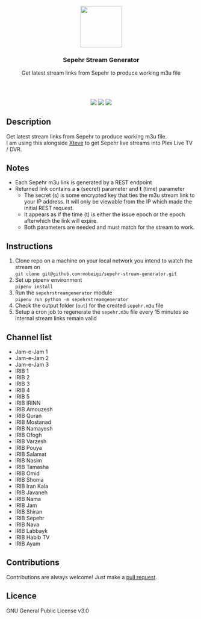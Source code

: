 <p align="center">
<img src="https://i.imgur.com/rDPxW5y.png" height="110px" width="auto"/>
<br/>
<h3 align="center">Sepehr Stream Generator</h3>
<p align="center">Get latest stream links from Sepehr to produce working m3u file</p>
<h2></h2>
</p>
<br />

<p align="center">
<a href="../../issues"><img src="https://img.shields.io/github/issues/mobeigi/sepehr-stream-generator.svg?style=flat-square" /></a>
<a href="../../pulls"><img src="https://img.shields.io/github/issues-pr/mobeigi/sepehr-stream-generator.svg?style=flat-square" /></a> 
<a href="LICENSE.md"><img src="https://img.shields.io/github/license/mobeigi/sepehr-stream-generator.svg?style=flat-square" /></a>
</p>

## Description
Get latest stream links from Sepehr to produce working m3u file.  
I am using this alongside [Xteve](https://github.com/xteve-project/xTeVe) to get Sepehr live streams into Plex Live TV / DVR.

## Notes
* Each Sepehr m3u link is generated by a REST endpoint
* Returned link contains a **s** (secret) parameter and **t** (time) parameter
  * The secret (s) is some encrypted key that ties the m3u stream link to your IP address. It will only be viewable from the IP which made the initial REST request.
  * It appears as if the time (t) is either the issue epoch or the epoch afterwhich the link will expire.
  * Both parameters are needed and must match for the stream to work.

## Instructions
1. Clone repo on a machine on your local network you intend to watch the stream on  
`git clone git@github.com:mobeigi/sepehr-stream-generator.git`
2. Set up pipenv environment  
`pipenv install`
3. Run the `sepehrstreamgenerator` module  
`pipenv run python -m sepehrstreamgenerator`
5. Check the output folder (`out`) for the created `sepehr.m3u` file
6. Setup a cron job to regenerate the `sepehr.m3u` file every 15 minutes so internal stream links remain valid

## Channel list
* Jam-e-Jam 1
* Jam-e-Jam 2
* Jam-e-Jam 3
* IRIB 1
* IRIB 2
* IRIB 3
* IRIB 4
* IRIB 5
* IRIB IRINN
* IRIB Amouzesh
* IRIB Quran
* IRIB Mostanad
* IRIB Namayesh
* IRIB Ofogh
* IRIB Varzesh
* IRIB Pouya
* IRIB Salamat
* IRIB Nasim
* IRIB Tamasha
* IRIB Omid
* IRIB Shoma
* IRIB Iran Kala
* IRIB Javaneh
* IRIB Nama
* IRIB Jam
* IRIB Shiran
* IRIB Sepehr
* IRIB Nava
* IRIB Labbayk
* IRIB Habib TV
* IRIB Ayam

## Contributions
Contributions are always welcome!
Just make a [pull request](../../pulls).

## Licence
GNU General Public License v3.0
